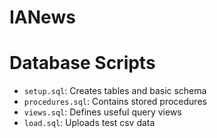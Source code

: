 # IANews
# Database Scripts

- `setup.sql`: Creates tables and basic schema
- `procedures.sql`: Contains stored procedures
- `views.sql`: Defines useful query views
- `load.sql`: Uploads test csv data
